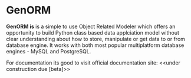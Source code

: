 GenORM
======


**GenORM is** is a simple to use Object Related Modeler which offers an opportunity
to build Python class based data applciation model without clear understanding about
how to store, manipulate or get data to or from database engine. It works with both
most popular multiplatform database engines - MySQL and PostgreSQL.

For documentation its good to visit official documentation site:
<<under construction due [beta]>>

